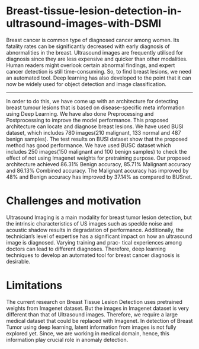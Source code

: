 # Breast-tissue-lesion-detection-in-ultrasound-images-with-DSMI

Breast cancer is common type of diagnosed cancer among women. Its fatality rates can
be significantly decreased with early diagnosis of abnormalities in the breast. Ultrasound
images are frequently utilised for diagnosis since they are less expensive and quicker than
other modalities. Human readers might overlook certain abnormal findings, and expert
cancer detection is still time-consuming. So, to find breast lesions, we need an automated
tool. Deep learning has also developed to the point that it can now be widely used for
object detection and image classification.

-----------------------------------------------------------------------------------------------------------------------------------------
In order to do this, we have come up with an architecture for detecting breast tumour
lesions that is based on disease-specific meta information using Deep Learning. We have
also done Preprocessing and Postprocessing to improve the model performance.
This proposed architecture can locate and diagnose breast lesions. We have used BUSI
dataset, which includes 780 images(210 malignant, 133 normal and 487 benign samples).
The test results on BUSI dataset show that the proposed method has good performance.
We have used BUSC dataset which includes 250 images(150 malignant and 100 benign
samples) to check the effect of not using Imagenet weights for pretraining purpose. Our
proposed architecture achieved 86.31% Benign accuracy, 85.71% Malignant accuracy and
86.13% Combined accuracy. The Malignant accuracy has improved by 48% and Benign
accuracy has improved by 37.14% as compared to BUSnet.

# Challenges and motivation
Ultrasound Imaging is a main modality for breast tumor lesion detection, but the
intrinsic characteristics of US images such as speckle noise and acoustic shadow results
in degradation of performance. Additionally, the technician’s level of expertise has a
significant impact on how an ultrasound image is diagnosed. Varying training and prac-
tical experiences among doctors can lead to different diagnoses. Therefore, deep learning
techniques to develop an automated tool for breast cancer diagnosis is desirable.

# Limitations
The current research on Breast Tissue Lesion Detection uses pretrained weights from
Imagenet dataset. But the images in Imagenet dataset is very different than that of
Ultrasound images. Therefore, we require a large medical dataset that could be replaced
with Imagenet.
In detection of Breast Tumor using deep learning, latent information from images is not
fully explored yet. Since, we are working in medical domain, hence, this information play
crucial role in anomaly detection.


